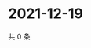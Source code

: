 # 2021-12-19

共 0 条

<!-- BEGIN WEIBO -->
<!-- 最后更新时间 Sun Dec 19 2021 21:18:37 GMT+0800 (China Standard Time) -->

<!-- END WEIBO -->
